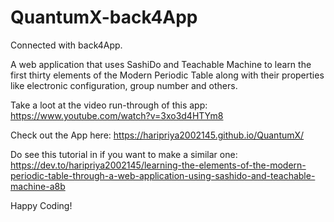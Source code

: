 # QuantumX-back4App
Connected with back4App.

A web application that uses SashiDo and Teachable Machine to learn the first thirty elements of the Modern Periodic Table along with their properties like electronic configuration, group number and others.

Take a loot at the video run-through of this app: https://www.youtube.com/watch?v=3xo3d4HTYm8

Check out the App here: https://haripriya2002145.github.io/QuantumX/

Do see this tutorial in if you want to make a similar one: https://dev.to/haripriya2002145/learning-the-elements-of-the-modern-periodic-table-through-a-web-application-using-sashido-and-teachable-machine-a8b

Happy Coding!

